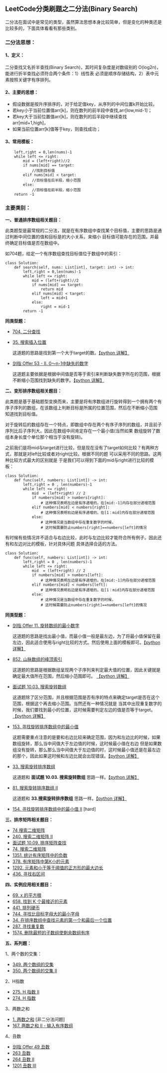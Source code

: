 ## LeetCode分类刷题之二分法(Binary Search)

二分法在面试中是常见的类型，虽然算法思想本身比较简单，但是变化的种类还是比较多的，下面具体看看有那些类别。

### 二分法思想：

#### 1、定义：
		
二分查找又名折半查找(Binary Search)，其时间复杂度是对数级别的 O(log2n)，能进行折半查找必须符合两个条件：1）线性表
必须是顺序存储结构，2）表中元素按照关键字有序排列。

#### 2、主要的思想：

- 假设数据是按升序排序的，对于给定值key，从序列的中间位置k开始比较。
- 若key小于当前位置值arr[k]，则在数列的前半段中查找,arr[low,mid-1]；
- 若key大于当前位置值arr[k]，则在数列的后半段中继续查找arr[mid+1,high]，
- 如果当前位置arr[k]值等于key，则查找成功；


#### 3、常用模板：

```
	left,right = 0,len(nums)-1
	while left <= right:
		mid = (left+right)//2
		if nums[mid] == target:
			//找到目标值
		elif nums[mid] < target:
			//目标值在后半段，缩小范围
		else:
			//目标值在前半段，缩小范围
	return -1
```



### 主要类别：

**一、普通排序数组相关题目：**

此类题型是最常规的二分法，就是在有序数组中查找某个目标值，主要的思路是通过判断中间位置的值和目标是的大小关系，来缩小
目标值可能存在的范围，并最终确定目标值是否在数组中。

如704题，给定一个有序数组查找目标值位于数组中的索引：

```
class Solution:
    def search(self, nums: List[int], target: int) -> int:
        left,right = 0,len(nums)-1
        while left <= right:
            mid = (left+right)//2
            if nums[mid] == target:
                return mid
            elif nums[mid] < target:
                left = mid+1
            else:
                right = mid-1
        return -1
```


**同类型题：**

- [704. 二分查找](https://leetcode-cn.com/problems/binary-search)

- [35. 搜索插入位置](https://leetcode-cn.com/problems/search-insert-position/) 
	
	这道题的思路是找到第一个大于target的数。[【python 详解】](./daily/35_2020-11-12_搜索插入位置.md)

- [剑指 Offer 53 - II. 0～n-1中缺失的数字](https://leetcode-cn.com/problems/que-shi-de-shu-zi-lcof/) 
	
	这道题主要依据是根据中间值是否等于索引来判断缺失数字所在的范围，根据不断缩小范围找到缺失的数字。[【python 详解】](./daily/剑指Offer53_2020-11-12_0～n-1中缺失的数字.md)

**二、变形排序数组相关题目：**

此类题是基于基础题型变换而来，主要是将有序数组进行旋转得到一个拥有两个有序子序列的数组，在该数组上判断目标是所属的位置范围，然后在不断缩小范围
知道找到目标值。

对于旋转后的数组存在一个特点，即数组中存在两个有序子序列的数组，并且前子序列比后子序列大。因此在数组中间肯定存在一个最小值(当然如果
数组旋转了数组本身长度个单位那个相当于没有旋转)。

之前我们是将mid与target进行比较，但是现在没有了target如何比较？有两种方式，那就是对left比较或者对right比较。根据不同的题
可以采用不同的思路。这两种比较方式最大的区别就是
于是我们可以得到下面的mid与right进行比较的模板：

```
class Solution:
    def func(self, numbers: List[int]) -> int:
        left,right = 0 , len(numbers)-1
        while left <= right:
            mid  = (left+right) // 2
            if numbers[mid] > numbers[right]: 
				# 这种情况表明左边是有序递增的，在[mid:-1]内存在部分递增范围
            elif numbers[mid] < numbers[right]:
                # 这种情况表明右边是有序递增的，在[1：mid]内存在部分递增范围
            else:
                # 这种情况是当数组中存在重复数字的时候，
				# 这时候需要防止numbers[right]==numbers[left]的情况
```

有时候有些情况并不适合与右边比较，此时与左边比较才能符合所有例子。因此还有和左边对比的模板，针对具体问题
具体选择合适的方法。

```
class Solution:
    def func(self, numbers: List[int]) -> int:
        left,right = 0 , len(numbers)-1
        while left <= right:
            mid  = (left+right) // 2
            if numbers[mid] > numbers[left]: 
				# 这种情况表明左边是有序递增的，在[mid:-1]内存在部分递增范围
            elif numbers[mid] < numbers[left]:
                # 这种情况表明右边是有序递增的，在[1：mid]内存在部分递增范围
            else:
                # 这种情况是当数组中存在重复数字的时候，
				# 这时候需要防止numbers[right]==numbers[left]的情况
```


**同类型题：**

- [剑指 Offer 11. 旋转数组的最小数字](https://leetcode-cn.com/problems/xuan-zhuan-shu-zu-de-zui-xiao-shu-zi-lcof/)
	
	这道题的思路是找出最小值，而最小值一般是最左边，为了将最小值保留在最左边，因此适合使用与right比较的方式。然后使用上面的模板即可。[【python 详解】](./daily/剑指offer11旋转数组的最小数字.md)

- [852. 山脉数组的峰顶索引](https://leetcode-cn.com/problems/peak-index-in-a-mountain-array/) 
	
	这道题的思路是根据数组呈现两个子序列来判定最大值的位置，因此关键就是确定最大值所在范围，然后缩小范围即可。 [【python 详解】](./daily/852_2020-11-12_山脉数组的峰顶索引.md)
	
- [面试题 10.03. 搜索旋转数组](https://leetcode-cn.com/problems/search-rotate-array-lcci/)
	
	这道题除了区分范围，并且根据范围是否有序的特点来确定target是否在这个范围，根据这个再去缩小范围。当然还有一种情况就是
	当其中出现重复数字的时候，我们要找到最小的位置，这时候需要判定左边的值是否等于target。   [【python 详解】](./daily/面试题1003_2020-07-20.md)
	
- [153. 寻找旋转排序数组中的最小值](https://leetcode-cn.com/problems/find-minimum-in-rotated-sorted-array/)
	
	这题需要重点注意的是要和右边比较来确定范围，因为和左边比的时候，如果数组旋转，那么当中间值大于左边值的时候，这时候最小值在右边
	但是如果数组没有旋转，那么那么当中间值大于左边值的时，这时候最小值还是在最左边的那个，因此如果这时候和左边比就会出现错误。[【python 详解】](./daily/153_2020-04-07寻找旋转排序数组中的最小值.md)

- [33. 搜索旋转排序数组](https://leetcode-cn.com/problems/search-in-rotated-sorted-array/)
	
	这道题和 **面试题 10.03. 搜索旋转数组** 思路一样。[【python 详解】](./daily/33_2020-04-06搜索旋转排序数组.md)
	
- [81. 搜索旋转排序数组 II](https://leetcode-cn.com/problems/search-in-rotated-sorted-array-ii/)

	这道题和 **33.搜索旋转排序数组** 思路一样。[【python 详解】](./daily/33_2020-04-06搜索旋转排序数组.md)
	
- [154. 寻找旋转排序数组中的最小值 II](https://leetcode-cn.com/problems/find-minimum-in-rotated-sorted-array-ii/) [hard]

**三、排序矩阵相关题目：**

- [74  搜索二维矩阵  ](https://leetcode-cn.com/problems/search-a-2d-matrix)
- [240. 搜索二维矩阵 II](https://leetcode-cn.com/problems/search-a-2d-matrix-ii/)
- [面试题 10.09. 排序矩阵查找](https://leetcode-cn.com/problems/sorted-matrix-search-lcci/)
- [74. 搜索二维矩阵](https://leetcode-cn.com/problems/search-a-2d-matrix/)
- [1351. 统计有序矩阵中的负数](https://leetcode-cn.com/problems/count-negative-numbers-in-a-sorted-matrix/)
- [378. 有序矩阵中第K小的元素](https://leetcode-cn.com/problems/kth-smallest-element-in-a-sorted-matrix/)
- [1292. 元素和小于等于阈值的正方形的最大边长](https://leetcode-cn.com/problems/maximum-side-length-of-a-square-with-sum-less-than-or-equal-to-threshold/)
- [436. 寻找右区间](https://leetcode-cn.com/problems/find-right-interval/)


**四、实例应用相关题目：**

- [69. x 的平方根](https://leetcode-cn.com/problems/sqrtx/)
- [658. 找到 K 个最接近的元素](https://leetcode-cn.com/problems/find-k-closest-elements/)
- [441. 排列硬币](https://leetcode-cn.com/problems/arranging-coins/)
- [744. 寻找比目标字母大的最小字母](https://leetcode-cn.com/problems/find-smallest-letter-greater-than-target/)
- [34. 在排序数组中查找元素的第一个和最后一个位置](https://leetcode-cn.com/problems/find-first-and-last-position-of-element-in-sorted-array/)
- [287. 寻找重复数](https://leetcode-cn.com/problems/find-the-duplicate-number/)
- [1574. 删除最短的子数组使剩余数组有序](https://leetcode-cn.com/problems/shortest-subarray-to-be-removed-to-make-array-sorted/)

**五、系列题：**

1、两个数的交集：

- [349. 两个数组的交集](https://leetcode-cn.com/problems/intersection-of-two-arrays/)
- [350. 两个数组的交集 II](https://leetcode-cn.com/problems/intersection-of-two-arrays-ii/)

2、H指数

- [275. H 指数 II](https://leetcode-cn.com/problems/h-index-ii/)
- [274. H 指数](https://leetcode-cn.com/problems/h-index/)


3、两数之和

- [1. 两数之和](https://leetcode-cn.com/problems/two-sum/solution/liang-shu-zhi-he-by-leetcode-solution/) [非二分法问题]
- [167. 两数之和 II - 输入有序数组](https://leetcode-cn.com/problems/two-sum-ii-input-array-is-sorted/)

4、丑数
- [剑指 Offer 49	丑数](https://leetcode-cn.com/problems/chou-shu-lcof)
- [263	丑数](https://leetcode-cn.com/problems/ugly-number)
- [264	丑数 II](https://leetcode-cn.com/problems/ugly-number-ii)
- [1201	丑数 III](https://leetcode-cn.com/problems/ugly-number-iii)